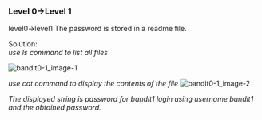 ### Level 0->Level 1

level0->level1
The password is stored in a readme file.

Solution:</br>
<i>use ls command to list all files</i>

![bandit0-1_image-1](https://user-images.githubusercontent.com/88927842/171993632-13a8015d-dd4a-4d32-a0a3-7c50b5f71b9f.png)

<i>use cat command to display the contents of the file</i>
![bandit0-1_image-2](https://user-images.githubusercontent.com/88927842/171993859-cd6d7c19-cff5-487e-85e8-f358d9be4499.png)

<i>The displayed string is password for bandit1
login using username bandit1 and the obtained password.</i>